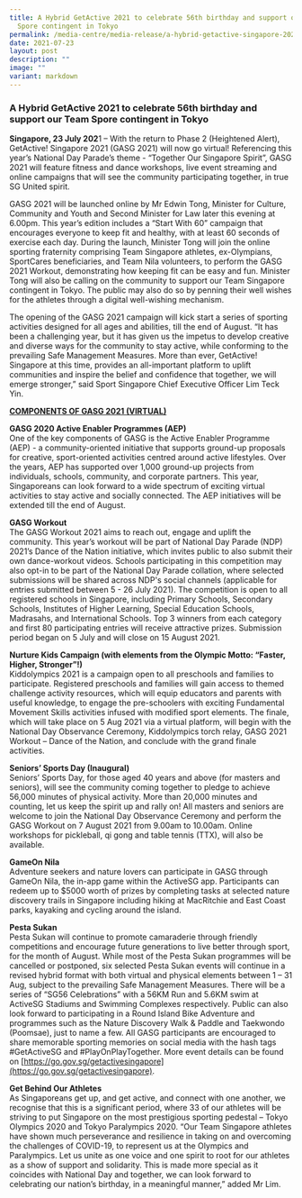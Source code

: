 ```yaml
---
title: A Hybrid GetActive 2021 to celebrate 56th birthday and support our Team
  Spore contingent in Tokyo
permalink: /media-centre/media-release/a-hybrid-getactive-singapore-2021-to-rally-the-community-to-celebrate/
date: 2021-07-23
layout: post
description: ""
image: ""
variant: markdown
---
```

### **A Hybrid GetActive 2021 to celebrate 56th birthday and support our Team Spore contingent in Tokyo**

**Singapore, 23 July 202**1 – With the return to Phase 2 (Heightened Alert), GetActive! Singapore 2021 (GASG 2021) will now go virtual! Referencing this year’s National Day Parade’s theme - “Together Our Singapore Spirit”, GASG 2021 will feature fitness and dance workshops, live event streaming and online campaigns that will see the community participating together, in true SG United spirit.

GASG 2021 will be launched online by Mr Edwin Tong, Minister for Culture, Community and Youth and Second Minister for Law later this evening at 6.00pm. This year’s edition includes a “Start With 60” campaign that encourages everyone to keep fit and healthy, with at least 60 seconds of exercise each day. During the launch, Minister Tong will join the online sporting fraternity comprising Team Singapore athletes, ex-Olympians, SportCares beneficiaries, and Team Nila volunteers, to perform the GASG 2021 Workout, demonstrating how keeping fit can be easy and fun. Minister Tong will also be calling on the community to support our Team Singapore contingent in Tokyo. The public may also do so by penning their well wishes for the athletes through a digital well-wishing mechanism.

The opening of the GASG 2021 campaign will kick start a series of sporting activities designed for all ages and abilities, till the end of August. “It has been a challenging year, but it has given us the impetus to develop creative and diverse ways for the community to stay active, while conforming to the prevailing Safe Management Measures. More than ever, GetActive! Singapore at this time, provides an all-important platform to uplift communities and inspire the belief and confidence that together, we will emerge stronger,” said Sport Singapore Chief Executive Officer Lim Teck Yin.

<u>**COMPONENTS OF GASG 2021 (VIRTUAL)**</u>

**GASG 2020 Active Enabler Programmes (AEP)**<br>
One of the key components of GASG is the Active Enabler Programme (AEP) - a community-oriented initiative that supports ground-up proposals for creative, sport-oriented activities centred around active lifestyles. Over the years, AEP has supported over 1,000 ground-up projects from individuals, schools, community, and corporate partners. This year, Singaporeans can look forward to a wide spectrum of exciting virtual activities to stay active and socially connected. The AEP initiatives will be extended till the end of August.

**GASG Workout**<br>
The GASG Workout 2021 aims to reach out, engage and uplift the community. This year’s workout will be part of National Day Parade (NDP) 2021’s Dance of the Nation initiative, which invites public to also submit their own dance-workout videos. Schools participating in this competition may also opt-in to be part of the National Day Parade collation, where selected submissions will be shared across NDP's social channels (applicable for entries submitted between 5 - 26 July 2021). The competition is open to all registered schools in Singapore, including Primary Schools, Secondary Schools, Institutes of Higher Learning, Special Education Schools, Madrasahs, and International Schools. Top 3 winners from each category and first 80 participating entries will receive attractive prizes. Submission period began on 5 July and will close on 15 August 2021.

**Nurture Kids Campaign (with elements from the Olympic Motto: “Faster, Higher, Stronger”!)**<br>
Kiddolympics 2021 is a campaign open to all preschools and families to participate. Registered preschools and families will gain access to themed challenge activity resources, which will equip educators and parents with useful knowledge, to engage the pre-schoolers with exciting Fundamental Movement Skills activities infused with modified sport elements. The finale, which will take place on 5 Aug 2021 via a virtual platform, will begin with the National Day Observance Ceremony, Kiddolympics torch relay, GASG 2021 Workout – Dance of the Nation, and conclude with the grand finale activities.

**Seniors’ Sports Day (Inaugural)**<br>
Seniors’ Sports Day, for those aged 40 years and above (for masters and seniors), will see the community coming together to pledge to achieve 56,000 minutes of physical activity. More than 20,000 minutes and counting, let us keep the spirit up and rally on! All masters and seniors are welcome to join the National Day Observance Ceremony and perform the GASG Workout on 7 August 2021 from 9.00am to 10.00am. Online workshops for pickleball, qi gong and table tennis (TTX), will also be available. 

**GameOn Nila**<br>
Adventure seekers and nature lovers can participate in GASG through GameOn Nila, the in-app game within the ActiveSG app. Participants can redeem up to $5000 worth of prizes by completing tasks at selected nature discovery trails in Singapore including hiking at MacRitchie and East Coast parks, kayaking and cycling around the island.

**Pesta Sukan**<br>
Pesta Sukan will continue to promote camaraderie through friendly competitions and encourage future generations to live better through sport, for the month of August. While most of the Pesta Sukan programmes will be cancelled or postponed, six selected Pesta Sukan events will continue in a revised hybrid format with both virtual and physical elements between 1 – 31 Aug, subject to the prevailing Safe Management Measures. There will be a series of “SG56 Celebrations” with a 56KM Run and 5.6KM swim at ActiveSG Stadiums and Swimming Complexes respectively. Public can also look forward to participating in a Round Island Bike Adventure and programmes such as the Nature Discovery Walk &amp; Paddle and Taekwondo (Poomsae), just to name a few.
All GASG participants are encouraged to share memorable sporting memories on social media with the hash tags #GetActiveSG and #PlayOnPlayTogether. More event details can be found on [https://go.gov.sg/getactivesingapore](https://go.gov.sg/getactivesingapore).

**Get Behind Our Athletes**<br>
As Singaporeans get up, and get active, and connect with one another, we recognise that this is a significant period, where 33 of our athletes will be striving to put Singapore on the most prestigious sporting pedestal – Tokyo Olympics 2020 and Tokyo Paralympics 2020. “Our Team Singapore athletes have shown much perseverance and resilience in taking on and overcoming the challenges of COVID-19, to represent us at the Olympics and Paralympics. Let us unite as one voice and one spirit to root for our athletes as a show of support and solidarity. This is made more special as it coincides with National Day and together, we can look forward to celebrating our nation’s birthday, in a meaningful manner,” added Mr Lim.
